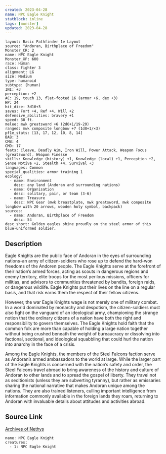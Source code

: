```yaml
---
created: 2023-04-28
name: NPC Eagle Knight
statblock: inline
tags: [monster]
updated: 2023-04-28
---
```

```statblock
layout: Basic Pathfinder 1e Layout
source: "Andoran, Birthplace of Freedom"
Monster_CR: 2
name: NPC Eagle Knight
Monster_XP: 600
race: Human
class: fighter 3
alignment: LG
size: Medium
type: humanoid
subtype: (human)
INI: +3
perception: +2
AC: 19, touch 13, flat-footed 16 (armor +6, dex +3)
HP: 24
hit_dice: 3d10+3
saves: Fort +4, Ref +4, Will +2
defensive_abilities: bravery +1
speed: 30 ft.
melee: mwk greatsword +6 (2d6+1/19-20)
ranged: mwk composite longbow +7 (1d8+1/×3)
pf1e_stats: [13, 17, 12, 10, 8, 14]
BAB: 3
CMB: 4
CMD: 17
feats: Cleave, Deadly Aim, Iron Will, Power Attack, Weapon Focus (greatsword), Weapon Finesse
skills: Knowledge (history) +1, Knowledge (local) +1, Perception +2, Sense Motive +2, Stealth +4, Survival +3
languages: Common
special_qualities: armor training 1
ecology:
  - name: Environment
    desc: any land (Andoran and surrounding nations)
  - name: Organisation
    desc: solitary, pair, or team (3-6)
  - name: Treasure
    desc: NPC Gear (mwk breastplate, mwk greatsword, mwk composite longbow with 20 arrows, wooden holy symbol, backpack)
sources:
  - name: Andoran, Birthplace of Freedom
    desc: 54
desc_short: Golden eagles shine proudly on the steel armor of this blue-uniformed soldier.
```
## Description
Eagle Knights are the public face of Andoran in the eyes of surrounding nations-an army of citizen-soldiers who rose up to defend the hard-won freedoms of the Andoren people. The Eagle Knights serve at the forefront of their nation’s armed forces, acting as scouts in dangerous regions and enemy territory, elite troops for the most perilous missions, officers for militias, and advisors to communities threatened by bandits, foreign raids, or dangerous wildlife. Eagle Knights put their lives on the line on a regular basis, and that risk earns them the respect of their fellow citizens.

However, the war Eagle Knights wage is not merely one of military combat. In a world dominated by monarchy and despotism, the citizen-soldiers must also fight on the vanguard of an ideological army, championing the strange notion that the ordinary citizens of a nation have both the right and responsibility to govern themselves. The Eagle Knights hold faith that the common folk are more than capable of holding a large nation together without being crushed beneath the weight of bureaucracy or dissolving into factional, sectional, and ideological squabbling that could hurl the nation into anarchy in the face of a crisis.

Among the Eagle Knights, the members of the Steel Falcons faction serve as Andoran’s armed ambassadors to the world at large. While the larger part of the Eagle Knights is concerned with the nation’s safety and order, the Steel Falcons travel abroad to bring awareness of the history and culture of Andoran to other lands and to spread the gospel of liberty. They travel not as seditionists (unless they are subverting tyranny), but rather as emissaries sharing the national narrative that makes Andoran unique among the nations. They are also trained listeners, culling important intelligence from information commonly available in the foreign lands they roam, returning to Andoran with invaluable details about attitudes and activities abroad.
## Source Link
[Archives of Nethys](https://aonprd.com/NPCDisplay.aspx?ItemName=Eagle%20Knight)
```encounter-table
name: NPC Eagle Knight
creatures:
  - 1: NPC Eagle Knight
```
